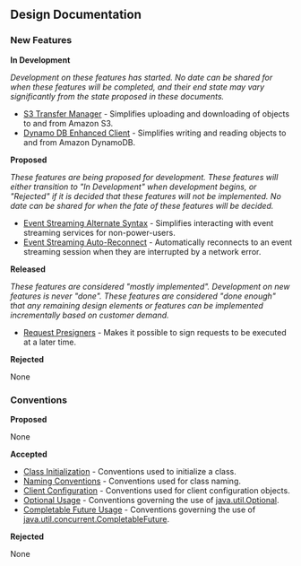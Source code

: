 ## Design Documentation

### New Features

**In Development**

*Development on these features has started. No date can be shared for
when these features will be completed, and their end state may vary
significantly from the state proposed in these documents.*

* [S3 Transfer Manager](services/s3/transfermanager/README.md) -
  Simplifies uploading and downloading of objects to and from Amazon S3.
* [Dynamo DB Enhanced Client](services/dynamodb/high-level-library/README.md)
  \- Simplifies writing and reading objects to and from Amazon DynamoDB.

**Proposed**

*These features are being proposed for development. These features will
either transition to "In Development" when development begins, or
"Rejected" if it is decided that these features will not be implemented.
No date can be shared for when the fate of these features will be
decided.*

* [Event Streaming Alternate Syntax](core/event-streaming/alternate-syntax/README.md)
  \- Simplifies interacting with event streaming services for
  non-power-users.
* [Event Streaming Auto-Reconnect](core/event-streaming/reconnect/README.md)
  \- Automatically reconnects to an event streaming session when they are
  interrupted by a network error.

**Released**

*These features are considered "mostly implemented". Development on new features 
is never "done". These features are considered "done enough" that any remaining 
design elements or features can be implemented incrementally based on customer 
demand.*

* [Request Presigners](core/presigners/README.md) - Makes it possible to sign 
  requests to be executed at a later time. 

**Rejected**

None

### Conventions

**Proposed**

None
 
**Accepted**

* [Class Initialization](FavorStaticFactoryMethods.md) - Conventions
  used to initialize a class.
* [Naming Conventions](NamingConventions.md) - Conventions used for
  class naming.
* [Client Configuration](ClientConfiguration.md) - Conventions used for
  client configuration objects. 
* [Optional Usage](UseOfOptional.md) - Conventions governing the use of
  [java.util.Optional](https://docs.oracle.com/javase/8/docs/api/java/util/Optional.html).
* [Completable Future Usage](UseOfCompletableFuture.java) - Conventions
  governing the use of
  [java.util.concurrent.CompletableFuture](https://docs.oracle.com/javase/8/docs/api/java/util/concurrent/CompletableFuture.html).

**Rejected**

None

